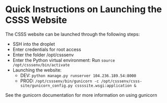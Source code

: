 # Quick Instructions on Launching the CSSS Website #

The CSSS website can be launched through the following steps:

- SSH into the droplet
- Enter credentials for root access
- Enter the folder /opt/csssenv
- Enter the Python virtual environment: Run `source /opt/csssenv/bin/activate`
- Launching the website:  
  - DEV: `python manage.py runserver 104.236.189.54:8000`  
  - PROD: `/opt/csssenv/bin/gunicorn -c /opt/csssenv/csss-site/gunicorn_config.py cssssite.wsgi:application &`  

See the gunicorn documentation for more information on using gunicorn
